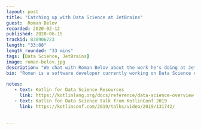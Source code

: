 ```yaml
---
layout: post
title: "Catching up with Data Science at JetBrains"
guest:  Roman Belov   
recorded: 2020-02-12
published: 2020-06-15
trackid: 838906723
length: "33:08"
length_rounded: "33 mins"
tags: [Data Science, JetBrains]
image: roman-belov.jpg
description: "We chat with Roman Belov about the work he's doing at JetBrains with Kotlin for Data Science. We discuss the approach they're taking to work with the existing ecosystem as opposed to try and replicate it. How this is different from some of the other efforts under way and the direction in which they're moving when it comes to Data Science with Kotlin on multiple platforms."
bio: "Roman is a software developer currently working on Data Science efforts with Kotlin at JetBrains"
       
notes: 
   - text: Kotlin for Data Science Resources 
     link: https://kotlinlang.org/docs/reference/data-science-overview.html
   - text: Kotlin for Data Science talk from KotlinConf 2019
     link: https://kotlinconf.com/2019/talks/video/2019/131742/
  
     
---
```

